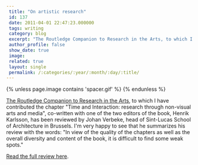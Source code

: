```yaml
---
 title: "On artistic research"
 id: 137
 date: 2011-04-01 22:47:23.000000
 tags: writing
 category: blog
 excerpt: "The Routledge Companion to Research in the Arts, to which I have contributed the chapter 'Time and Interaction: research through non-visual arts and media', co-written with one of the two editors of t..."
 author_profile: false
 show_date: true
 image: 
 related: true
 layout: single
 permalink: /:categories/:year/:month/:day/:title/
---
```

{% unless page.image contains 'spacer.gif' %}
{% endunless %}

<a href="http://www.routledge.com/books/details/9780415581691/">The Routledge Companion to Research in the Arts</a>, to which I have contributed the chapter "Time and Interaction: research through non-visual arts and media", co-written with one of the two editors of the book, Henrik Karlsson, has been reviewed by Johan Verbeke, head of Sint-Lucas School of Architecture in Brussels. I'm very happy to see that he summarizes his review with the words: "In view of the quality of the chapters as well as the overall  diversity and content of the book, it is difficult to find some weak spots."

<a href="http://associatie.kuleuven.be/fak/nieuwsbrief/2011/34/259">Read the full review here</a>.
